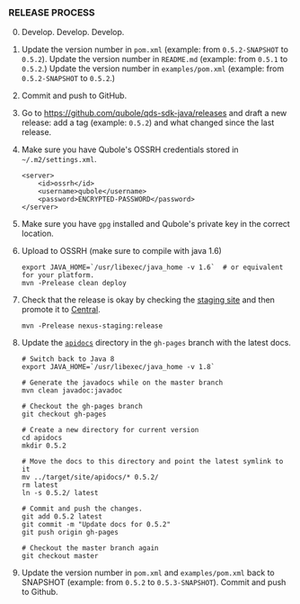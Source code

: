 ### RELEASE PROCESS

0. Develop. Develop. Develop.

1. Update the version number in `pom.xml` (example: from `0.5.2-SNAPSHOT` to `0.5.2`).
   Update the version number in `README.md` (example: from `0.5.1` to `0.5.2`.)
   Update the version number in `examples/pom.xml` (example: from `0.5.2-SNAPSHOT` to `0.5.2`.)

2. Commit and push to GitHub.

3. Go to https://github.com/qubole/qds-sdk-java/releases and draft a new release: add a tag (example: `0.5.2`) and what changed since the last release.

4. Make sure you have Qubole's OSSRH credentials stored in `~/.m2/settings.xml`.

    ```
    <server>
        <id>ossrh</id>
        <username>qubole</username>
        <password>ENCRYPTED-PASSWORD</password>
    </server>
    ```

5. Make sure you have `gpg` installed and Qubole's private key in the correct location.

6. Upload to OSSRH (make sure to compile with java 1.6)

    ```
    export JAVA_HOME=`/usr/libexec/java_home -v 1.6`  # or equivalent for your platform.
    mvn -Prelease clean deploy
    ```

7. Check that the release is okay by checking the [staging site](https://oss.sonatype.org/content/groups/staging/com/qubole/qds-sdk-java/qds-sdk-java/) and then promote it to [Central](http://repo.maven.apache.org/maven2/com/qubole/qds-sdk-java/qds-sdk-java/).
    ```
    mvn -Prelease nexus-staging:release
    ```

8. Update the [`apidocs`](https://github.com/qubole/qds-sdk-java/tree/gh-pages/apidocs) directory in the `gh-pages` branch with the latest docs.
    ```
    # Switch back to Java 8
    export JAVA_HOME=`/usr/libexec/java_home -v 1.8`

    # Generate the javadocs while on the master branch
    mvn clean javadoc:javadoc

    # Checkout the gh-pages branch
    git checkout gh-pages

    # Create a new directory for current version
    cd apidocs
    mkdir 0.5.2

    # Move the docs to this directory and point the latest symlink to it
    mv ../target/site/apidocs/* 0.5.2/
    rm latest
    ln -s 0.5.2/ latest

    # Commit and push the changes.
    git add 0.5.2 latest
    git commit -m "Update docs for 0.5.2"
    git push origin gh-pages

    # Checkout the master branch again
    git checkout master
    ```

9. Update the version number in `pom.xml` and `examples/pom.xml` back to SNAPSHOT (example: from `0.5.2` to `0.5.3-SNAPSHOT`). Commit and push to Github.
